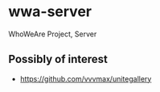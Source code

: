 # wwa-server
WhoWeAre Project, Server

## Possibly of interest

* https://github.com/vvvmax/unitegallery

